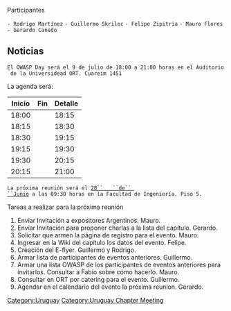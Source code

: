 Participantes

`- Rodrigo Martínez`
`- Guillermo Skrilec`
`- Felipe Zipitria`
`- Mauro Flores`
`- Gerardo Canedo`

## Noticias

`El OWASP Day será el 9 de julio de 18:00 a 21:00 horas en el Auditorio de la Universidead ORT. Cuareim 1451`

La agenda será:

| Inicio | Fin | Detalle |
| ------ | --- | ------- |
| 18:00  |     | 18:15   |
| 18:15  |     | 18:30   |
| 18:30  |     | 19:15   |
| 19:15  |     | 19:30   |
| 19:30  |     | 20:15   |
| 20:15  |     | 21:00   |

`La próxima reunión será el `[`28``   ``de``
 ``Junio`](Uruguay-Minuta-28-jun-2013 "wikilink")` a las 09:30 horas en la Facultad de Ingeniería. Piso 5.`

Tareas a realizar para la próxima reunión

1.  Enviar Invitación a expositores Argentinos. Mauro.
2.  Enviar Invitación para proponer charlas a la lista del capítulo.
    Gerardo.
3.  Solicitar que armen la página de registro para el evento. Mauro.
4.  Ingresar en la Wiki del capítulo los datos del evento. Felipe.
5.  Creación del E-flyer. Guillermo y Rodrigo.
6.  Armar lista de participantes de eventos anteriores. Guillermo.
7.  Armar una lista OWASP de los participantes de eventos anteriores
    para invitarlos. Consultar a Fabio sobre cómo hacerlo. Mauro.
8.  Consultar en ORT por catering para el evento. Guillermo.
9.  Agendar en el calendario del evento la próxima reunion. Gerardo.

[Category:Uruguay](Category:Uruguay "wikilink") [Category:Uruguay
Chapter Meeting](Category:Uruguay_Chapter_Meeting "wikilink")